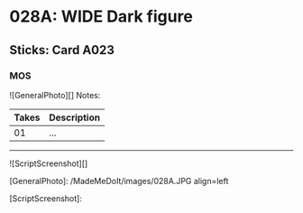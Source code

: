 # 028A: WIDE Dark figure

## Sticks: Card A023

### MOS

![GeneralPhoto][]
Notes: 

| Takes | Description |
|:---|:----|
| 01 | ... |

----

![ScriptScreenshot][]


[GeneralPhoto]:  /MadeMeDoIt/images/028A.JPG align=left

[ScriptScreenshot]: 